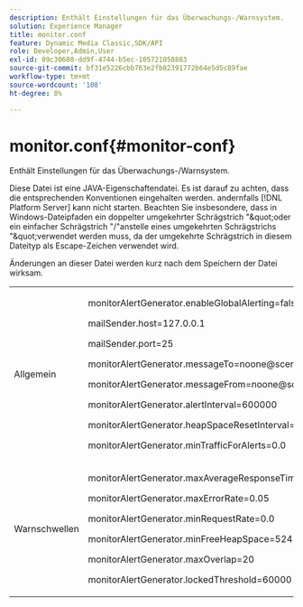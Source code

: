 ```yaml
---
description: Enthält Einstellungen für das Überwachungs-/Warnsystem.
solution: Experience Manager
title: monitor.conf
feature: Dynamic Media Classic,SDK/API
role: Developer,Admin,User
exl-id: 09c30680-dd9f-4744-b5ec-105721058883
source-git-commit: bf31e5226cbb763e2fb82391772b64e5d5c89fae
workflow-type: tm+mt
source-wordcount: '108'
ht-degree: 0%

---
```


# monitor.conf{#monitor-conf}

Enthält Einstellungen für das Überwachungs-/Warnsystem.

Diese Datei ist eine JAVA-Eigenschaftendatei. Es ist darauf zu achten, dass die entsprechenden Konventionen eingehalten werden. andernfalls [!DNL Platform Server] kann nicht starten. Beachten Sie insbesondere, dass in Windows-Dateipfaden ein doppelter umgekehrter Schrägstrich &quot;\&quot;oder ein einfacher Schrägstrich &quot;/&quot;anstelle eines umgekehrten Schrägstrichs &quot;\&quot;verwendet werden muss, da der umgekehrte Schrägstrich in diesem Dateityp als Escape-Zeichen verwendet wird.

Änderungen an dieser Datei werden kurz nach dem Speichern der Datei wirksam.

<table id="simpletable_91557E1162FF4FEC8BE1722D6656CFEE"> 
 <tr class="strow"> 
  <td class="stentry"> <p>Allgemein </p> </td> 
  <td class="stentry"> <p> <span class="codeph"> monitorAlertGenerator.enableGlobalAlerting=false </span> </p> <p> <span class="codeph"> mailSender.host=127.0.0.1 </span> </p> <p> <span class="codeph"> mailSender.port=25 </span> </p> <p> <span class="codeph"> monitorAlertGenerator.messageTo=noone@scene7.com </span> </p> <p> <span class="codeph"> monitorAlertGenerator.messageFrom=noone@scene7.com </span> </p> <p> <span class="codeph"> monitorAlertGenerator.alertInterval=600000 </span> </p> <p> <span class="codeph"> monitorAlertGenerator.heapSpaceResetInterval=600000 </span> </p> <p> <span class="codeph"> monitorAlertGenerator.minTrafficForAlerts=0.0 </span> </p> </td> 
 </tr> 
 <tr class="strow"> 
  <td class="stentry"> <p>Warnschwellen </p> </td> 
  <td class="stentry"> <p> monitorAlertGenerator.maxAverageResponseTime=200 </p> <p> monitorAlertGenerator.maxErrorRate=0.05 </p> <p> monitorAlertGenerator.minRequestRate=0.0 </p> <p> monitorAlertGenerator.minFreeHeapSpace=52428800 </p> <p> monitorAlertGenerator.maxOverlap=20 </p> <p> monitorAlertGenerator.lockedThreshold=60000 </p> </td> 
 </tr> 
</table>
